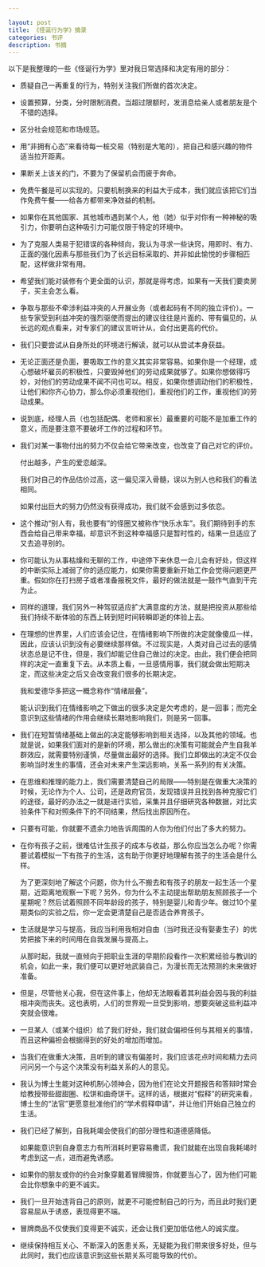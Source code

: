 ```yaml
---

layout: post
title: 《怪诞行为学》摘录
categories: 书评
description: 书摘
---
```


以下是我整理的一些《怪诞行为学》里对我日常选择和决定有用的部分：

- 质疑自己一再重复的行为，特别关注我们所做的首次决定。

- 设置预算，分类，分时限制消费。当超过限额时，发消息给亲人或者朋友是个不错的选择。

- 区分社会规范和市场规范。

- 用“非拥有心态”来看待每一桩交易（特别是大笔的），把自己和感兴趣的物件适当拉开距离。

- 果断关上该关的门，不要为了保留机会而疲于奔命。

- 免费午餐是可以实现的。只要机制换来的利益大于成本，我们就应该把它们当作免费午餐——给各方都带来净效益的机制。

- 如果你在其他国家、其他城市遇到某个人，他（她）似乎对你有一种神秘的吸引力，你要明白这种吸引力可能仅限于特定的环境中。

- 为了克服人类易于犯错误的各种倾向，我认为寻求一些诀窍，用即时、有力、正面的强化因素与那些我们为了长远目标采取的、并非如此愉悦的步骤相匹配，这样做非常有用。

- 希望我们能对装修有个更全面的认识，那就是得考虑，如果有一天我们要卖房子，买主会怎么看。

- 争取与那些不牵涉利益冲突的人开展业务（或者起码有不同的独立评价）。一些专家受到利益冲突的强烈驱使而提出的建议往往是片面的、带有偏见的，从长远的观点看来，对专家们的建议言听计从，会付出更高的代价。

- 我们只要尝试从自身所处的环境进行解读，就可以从尝试本身获益。

- 无论正面还是负面，要吸取工作的意义其实非常容易。如果你是一个经理，成心想破坏雇员的积极性，只要毁掉他们的劳动成果就够了。如果你想做得巧妙，对他们的劳动成果不闻不问也可以。相反，如果你想调动他们的积极性，让他们和你齐心协力，那么你必须重视他们，重视他们的工作，重视他们的劳动成果。

- 说到底，经理人员（也包括配偶、老师和家长）最重要的可能不是加重工作的意义，而是要注意不要破坏工作的过程和环节。

- 我们对某一事物付出的努力不仅会给它带来改变，也改变了自己对它的评价。

  付出越多，产生的爱恋越深。

  我们对自己的作品估价过高，这一偏见深入骨髓，误以为别人也和我们的看法相同。

  如果付出巨大的努力仍然没有获得成功，我们就不会感到过多依恋。

- 这个推动“别人有，我也要有”的怪圈又被称作“快乐水车”。我们期待到手的东西会给自己带来幸福，却意识不到这种幸福感只是暂时性的，结果一旦适应了又去追寻别的。

- 你可能认为从事枯燥和无聊的工作，中途停下来休息一会儿会有好处，但这样的中断实际上减弱了你的适应能力，如果你需要重新开始工作会觉得问题更严重。假如你在打扫房子或者准备报税文件，最好的做法就是一鼓作气直到干完为止。

- 同样的道理，我们另外一种驾驭适应扩大满意度的方法，就是把投资从那些给我们持续不断体验的东西上转到短时间转瞬即逝的体验上去。

- 在理想的世界里，人们应该会记住，在情绪影响下所做的决定就像傻瓜一样，因此，应该认识到没有必要继续那样做。不过现实是，人类对自己过去的感情状态总是记不住，但是，我们却能记住自己做过的决定。由此，我们便会把同样的决定一直重复下去。从本质上看，一旦感情用事，我们就会做出短期决定，而这些决定之后又会改变我们很多的长期决定。

  我和爱德华多把这一概念称作“情绪层叠”。

  能认识到我们在情绪影响之下做出的很多决定是欠考虑的，是一回事；而完全意识到这些情绪的作用会继续长期地影响我们，则是另一回事。

- 我们在短暂情绪基础上做出的决定能够影响到相关选择，以及其他的领域。也就是说，如果我们面对的是新的环境，那么做出的决策有可能就会产生自我羊群效应，就需要特别谨慎，尽量做出最好的选择。我们立即做出的决定不仅会影响当时发生的事情，还会对未来产生深远影响，关系一系列的有关决策。

- 在思维和推理的能力上，我们需要清楚自己的局限——特别是在做重大决策的时候，无论作为个人、公司，还是政府官员，发现错误并且找到各种克服它们的途径，最好的办法之一就是进行实验，采集并且仔细研究各种数据，对比实验条件下和对照条件下的不同结果，然后找出原因所在。

- 只要有可能，你就要不遗余力地告诉周围的人你为他们付出了多大的努力。

- 在你有孩子之前，很难估计生孩子的成本与收益，那么你应当怎么办呢？你需要试着模拟一下有孩子的生活，这有助于你更好地理解有孩子的生活会是什么样。

  为了更深刻地了解这个问题，你为什么不搬去和有孩子的朋友一起生活一个星期，近距离地观察一下呢？另外，你为什么不主动提出帮助朋友照顾孩子一个星期呢？然后试着照顾不同年龄段的孩子，特别是婴儿和青少年。做过10个星期类似的实验之后，你一定会更清楚自己是否适合养育孩子。

- 生活就是学习与提高，我应当利用我相对自由（当时我还没有娶妻生子）的优势把接下来的时间用在自我发展与提高上。

  从那时起，我就一直倾向于把职业生涯的早期阶段看作一次积累经验与教训的机会，如此一来，我们便可以更好地武装自己，为漫长而无法预测的未来做好准备。

- 但是，尽管他关心我，但在这件事上，他却无法眼看着其利益会因与我的利益相冲突而丧失。这也表明，人们的世界观一旦受到影响，想要突破这些利益冲突就会很难。

- 一旦某人（或某个组织）给了我们好处，我们就会偏袒任何与其相关的事情，而且这种偏袒会根据得到的好处的增加而增加。

- 当我们在做重大决策，且听到的建议有偏差时，我们应该花点时间和精力去问问问另一个与这个决策没有利益关系的人的意见。

- 我认为博士生能对这种机制心领神会，因为他们在论文开题报告和答辩时常会给教授带些甜甜圈、松饼和曲奇饼干。这样的话，根据对“假释”的研究来看，博士生的“法官”更愿意批准他们的“学术假释申请”，并让他们开始自己独立的生活。

- 我们已经了解到，自我耗竭会使我们的部分理性和道德感降低。

  如果能意识到自身意志力有所消耗时更容易撒谎，我们就能在出现自我耗竭时考虑到这一点，进而避免诱惑。

- 如果你的朋友或你的约会对象穿戴着冒牌服饰，你就要当心了，因为他们可能会比你想象中的更不诚实。

- 我们一旦开始违背自己的原则，就更不可能控制自己的行为，而且此时我们更容易屈从于诱惑，表现得更不端。

- 冒牌商品不仅使我们变得更不诚实，还会让我们更加低估他人的诚实度。

- 继续保持相互关心、不断深入的医患关系，无疑能为我们带来很多好处，但与此同时，我们也应该意识到这些长期关系可能导致的代价。
